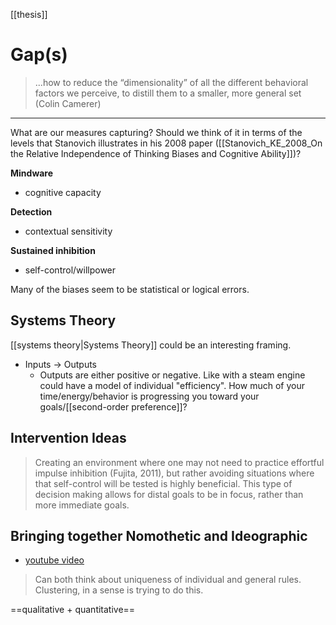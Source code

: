[[thesis]]

# Gap(s)
>...how to reduce the “dimensionality” of all the different behavioral factors we perceive, to distill them to a smaller, more general set (Colin Camerer)

---
What are our measures capturing?
Should we think of it in terms of the levels that Stanovich illustrates in his 2008 paper ([[Stanovich_KE_2008_On the Relative Independence of Thinking Biases and Cognitive Ability]])? 

**Mindware**
- cognitive capacity

**Detection**
- contextual sensitivity

**Sustained inhibition**
- self-control/willpower

Many of the biases seem to be statistical or logical errors.

## Systems Theory
[[systems theory|Systems Theory]] could be an interesting framing.
- Inputs -> Outputs
	- Outputs are either positive or negative. Like with a steam engine could have a model of individual "efficiency". How much of your time/energy/behavior is progressing you toward your goals/[[second-order preference]]?

## Intervention Ideas
> Creating an environment where one may not need to practice effortful impulse inhibition (Fujita, 2011), but rather avoiding situations where that self-control will be tested is highly beneficial. This type of decision making allows for distal goals to be in focus, rather than more immediate goals.

## Bringing together Nomothetic and Ideographic
- [youtube video](https://www.youtube.com/watch?v=eiCSJL5zOng)
>Can both think about uniqueness of individual and general rules. Clustering, in a sense is trying to do this.

==qualitative + quantitative==

